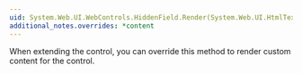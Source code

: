 ```yaml
---
uid: System.Web.UI.WebControls.HiddenField.Render(System.Web.UI.HtmlTextWriter)
additional_notes.overrides: *content
---
```


<p>When extending the <xref href="System.Web.UI.WebControls.HiddenField"></xref> control, you can override this method to render custom content for the control.</p>



